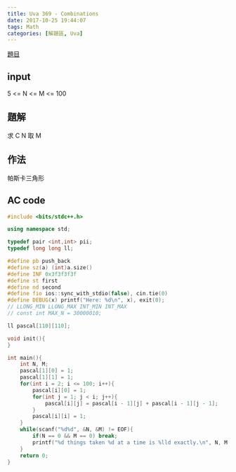 ```yaml
---
title: Uva 369 - Combinations
date: 2017-10-25 19:44:07
tags: Math
categories: [解題區, Uva]
---
```


[題目](https://uva.onlinejudge.org/index.php?option=com_onlinejudge&Itemid=8&page=show_problem&category=24&problem=305)

## input
5 <= N <= M <= 100

## 題解
求 C N 取 M

## 作法
帕斯卡三角形

## AC code
```cpp
#include <bits/stdc++.h>

using namespace std;

typedef pair <int,int> pii;
typedef long long ll;

#define pb push_back
#define sz(a) (int)a.size()
#define INF 0x3f3f3f3f
#define st first
#define nd second
#define fio ios::sync_with_stdio(false), cin.tie(0)
#define DEBUG(x) printf("Here: %d\n", x), exit(0);
// LLONG_MIN LLONG_MAX INT_MIN INT_MAX
// const int MAX_N = 30000010;

ll pascal[110][110];

void init(){
}

int main(){
    int N, M;
    pascal[1][0] = 1;
    pascal[1][1] = 1;
    for(int i = 2; i <= 100; i++){
        pascal[i][0] = 1;
        for(int j = 1; j < i; j++){
            pascal[i][j] = pascal[i - 1][j] + pascal[i - 1][j - 1];
        }
        pascal[i][i] = 1;
    }
    while(scanf("%d%d", &N, &M) != EOF){
        if(N == 0 && M == 0) break;
        printf("%d things taken %d at a time is %lld exactly.\n", N, M, pascal[N][M]);
    }
    return 0;
}
```
